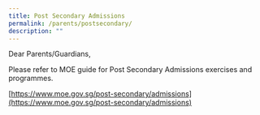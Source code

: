 ```yaml
---
title: Post Secondary Admissions
permalink: /parents/postsecondary/
description: ""
---
```

Dear Parents/Guardians,

Please refer to MOE guide for Post Secondary Admissions exercises and programmes.

[https://www.moe.gov.sg/post-secondary/admissions](https://www.moe.gov.sg/post-secondary/admissions)
